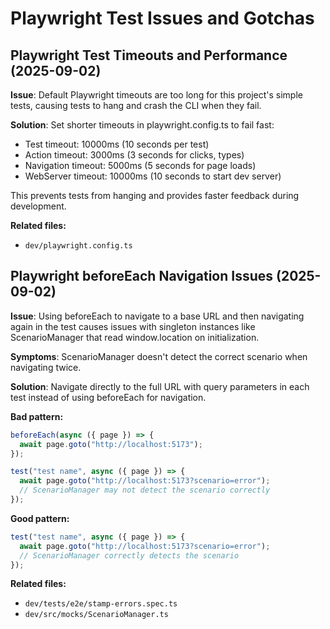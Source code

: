 # Playwright Test Issues and Gotchas

## Playwright Test Timeouts and Performance (2025-09-02)

**Issue**: Default Playwright timeouts are too long for this project's simple tests, causing tests to hang and crash the CLI when they fail.

**Solution**: Set shorter timeouts in playwright.config.ts to fail fast:

- Test timeout: 10000ms (10 seconds per test)
- Action timeout: 3000ms (3 seconds for clicks, types)
- Navigation timeout: 5000ms (5 seconds for page loads)
- WebServer timeout: 10000ms (10 seconds to start dev server)

This prevents tests from hanging and provides faster feedback during development.

**Related files:**

- `dev/playwright.config.ts`

## Playwright beforeEach Navigation Issues (2025-09-02)

**Issue**: Using beforeEach to navigate to a base URL and then navigating again in the test causes issues with singleton instances like ScenarioManager that read window.location on initialization.

**Symptoms**: ScenarioManager doesn't detect the correct scenario when navigating twice.

**Solution**: Navigate directly to the full URL with query parameters in each test instead of using beforeEach for navigation.

**Bad pattern:**

```javascript
beforeEach(async ({ page }) => {
  await page.goto("http://localhost:5173");
});

test("test name", async ({ page }) => {
  await page.goto("http://localhost:5173?scenario=error");
  // ScenarioManager may not detect the scenario correctly
});
```

**Good pattern:**

```javascript
test("test name", async ({ page }) => {
  await page.goto("http://localhost:5173?scenario=error");
  // ScenarioManager correctly detects the scenario
});
```

**Related files:**

- `dev/tests/e2e/stamp-errors.spec.ts`
- `dev/src/mocks/ScenarioManager.ts`
